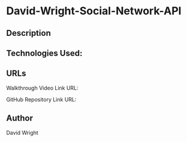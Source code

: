 # David-Wright-Social-Network-API

## Description

## Technologies Used:

## URLs

Walkthrough Video Link URL:

GitHub Repository Link URL: 

## Author

David Wright
